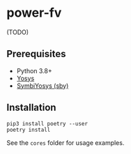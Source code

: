 # power-fv

(TODO)

## Prerequisites

- Python 3.8+
- [Yosys](https://github.com/YosysHQ/yosys)
- [SymbiYosys (sby)](https://github.com/YosysHQ/sby)

## Installation

```python3
pip3 install poetry --user
poetry install
```

See the `cores` folder for usage examples.
